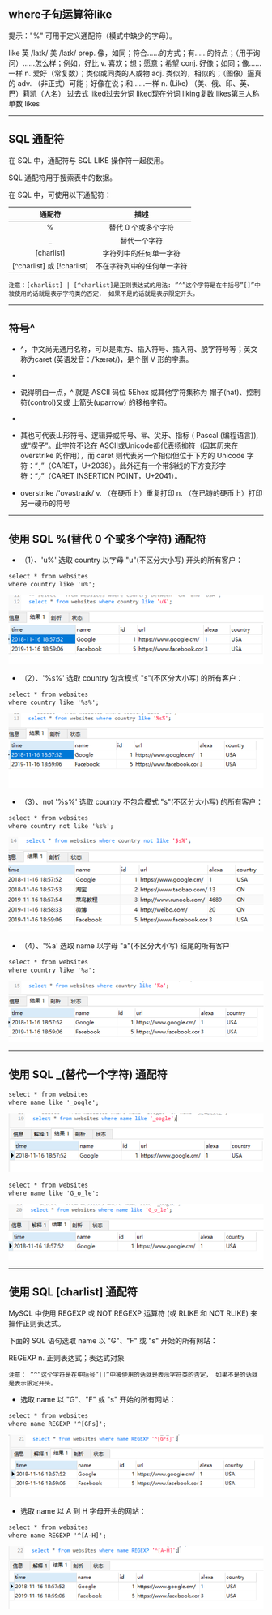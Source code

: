 ## where子句运算符like

提示："%" 可用于定义通配符（模式中缺少的字母）。

like 英 /laɪk/  美 /laɪk/ prep. 像，如同；符合……的方式；有……的特点；（用于询问）……怎么样；例如，好比 v. 喜欢；想；愿意；希望 conj. 好像；如同；像……一样 n. 爱好（常复数）；类似或同类的人或物 adj. 类似的，相似的；（图像）逼真的 adv. （非正式）可能；好像在说；和……一样 n. (Like) （美、俄、印、英、巴）莉凯（人名）
过去式 liked过去分词 liked现在分词 liking复数 likes第三人称单数 likes

---
## SQL 通配符

在 SQL 中，通配符与 SQL LIKE 操作符一起使用。

SQL 通配符用于搜索表中的数据。

在 SQL 中，可使用以下通配符：

| 通配符 | 描述 |
| :-: | :-: |
| % | 替代 0 个或多个字符  |
| _ | 替代一个字符 |
| [charlist] | 字符列中的任何单一字符 |
| [^charlist] 或 [!charlist]  | 不在字符列中的任何单一字符 |

`注意：[charlist] | [^charlist]是正则表达式的用法: ”^”这个字符是在中括号”[]”中被使用的话就是表示字符类的否定， 如果不是的话就是表示限定开头。`

---
## 符号^
* ^，中文尚无通用名称，可以是乘方、插入符号、插入符、脱字符号等；英文称为caret (英语发音：/ˈkærət/)，是个倒 V 形的字素。
* 
* 说得明白一点，^ 就是 ASCII 码位 5Ehex 或其他字符集称为 帽子(hat)、控制符(control)又或 上箭头(uparrow) 的移格字符。
* 
* 其也可代表山形符号、逻辑异或符号、`幂`、尖牙、指标 ( Pascal (编程语言)), 或“楔子”。此字符不论在 ASCII或Unicode都代表扬抑符（因其历来在 overstrike 的作用），而 caret 则代表另一个相似但位于下方的 Unicode 字符：“‸”（CARET，U+2038）。此外还有一个带斜线的下方变形字符：“⁁”（CARET INSERTION POINT，U+2041）。

* overstrike /'ovəstraɪk/ v. （在硬币上）重复打印 n. （在已铸的硬币上）打印另一硬币的符号

---
## 使用 SQL %(替代 0 个或多个字符) 通配符

* （1）、'u%' 选取 country 以字母 "u"(不区分大小写) 开头的所有客户：

```MySql
select * from websites 
where country like 'u%';
```
<img src='./img/select_where_like_u%.png' />

* （2）、'%s%' 选取 country 包含模式 "s"(不区分大小写) 的所有客户：

```MySql
select * from websites 
where country like '%s%';
```
<img src='./img/select_where_like_%s%.png' />

* （3）、not '%s%' 选取 country 不包含模式 "s"(不区分大小写) 的所有客户：

```MySql
select * from websites 
where country not like '%s%';
```
<img src='./img/select_where_not_like_%s%.png' />

* （4）、'%a' 选取 name 以字母 "a"(不区分大小写) 结尾的所有客户

```MySql
select * from websites 
where country like '%a';
```
<img src='./img/select_where_like_%a.png' />

---
## 使用 SQL _(替代一个字符) 通配符

```MySql
select * from websites 
where name like '_oogle';
```
<img src='./img/select_where_like_-.png' />


```MySql
select * from websites 
where name like 'G_o_le';
```
<img src='./img/select_where_like_--.png' />

---
## 使用 SQL [charlist] 通配符

MySQL 中使用 REGEXP 或 NOT REGEXP 运算符 (或 RLIKE 和 NOT RLIKE) 来操作正则表达式。

下面的 SQL 语句选取 name 以 "G"、"F" 或 "s" 开始的所有网站：

REGEXP n. 正则表达式；表达式对象

`注意： ”^”这个字符是在中括号”[]”中被使用的话就是表示字符类的否定， 如果不是的话就是表示限定开头。`

* 选取 name 以 "G"、"F" 或 "s" 开始的所有网站：

```MySql
select * from websites 
where name REGEXP '^[GFs]';
```
<img src='./img/select_where_like_crat.png' />


* 选取 name 以 A 到 H 字母开头的网站：

```MySql
select * from websites 
where name REGEXP '^[A-H]';
```
<img src='./img/select_where_like_crat1.png' />

